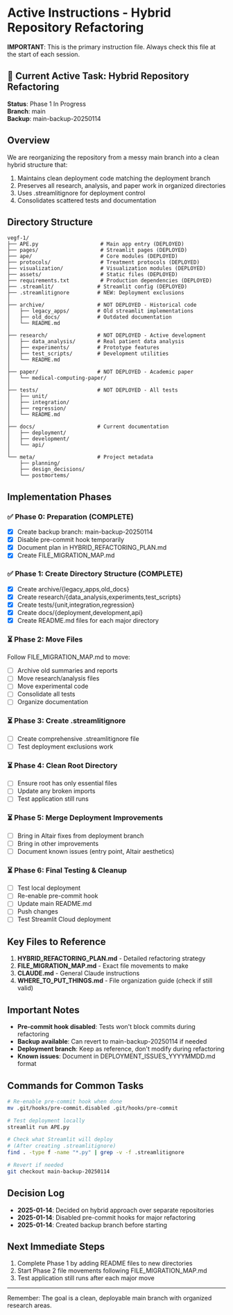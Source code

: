 # Active Instructions - Hybrid Repository Refactoring

**IMPORTANT**: This is the primary instruction file. Always check this file at the start of each session.

## 🚨 Current Active Task: Hybrid Repository Refactoring
**Status**: Phase 1 In Progress  
**Branch**: main  
**Backup**: main-backup-20250114  

## Overview

We are reorganizing the repository from a messy main branch into a clean hybrid structure that:
1. Maintains clean deployment code matching the deployment branch
2. Preserves all research, analysis, and paper work in organized directories  
3. Uses .streamlitignore for deployment control
4. Consolidates scattered tests and documentation

## Directory Structure

```
vegf-1/
├── APE.py                    # Main app entry (DEPLOYED)
├── pages/                    # Streamlit pages (DEPLOYED)
├── ape/                      # Core modules (DEPLOYED)
├── protocols/                # Treatment protocols (DEPLOYED)
├── visualization/            # Visualization modules (DEPLOYED)
├── assets/                   # Static files (DEPLOYED)
├── requirements.txt          # Production dependencies (DEPLOYED)
├── .streamlit/              # Streamlit config (DEPLOYED)
├── .streamlitignore         # NEW: Deployment exclusions
│
├── archive/                 # NOT DEPLOYED - Historical code
│   ├── legacy_apps/         # Old streamlit implementations
│   ├── old_docs/            # Outdated documentation
│   └── README.md
│
├── research/                # NOT DEPLOYED - Active development
│   ├── data_analysis/       # Real patient data analysis
│   ├── experiments/         # Prototype features
│   ├── test_scripts/        # Development utilities
│   └── README.md
│
├── paper/                   # NOT DEPLOYED - Academic paper
│   └── medical-computing-paper/
│
├── tests/                   # NOT DEPLOYED - All tests
│   ├── unit/
│   ├── integration/
│   ├── regression/
│   └── README.md
│
├── docs/                    # Current documentation
│   ├── deployment/
│   ├── development/
│   └── api/
│
└── meta/                    # Project metadata
    ├── planning/
    ├── design_decisions/
    └── postmortems/
```

## Implementation Phases

### ✅ Phase 0: Preparation (COMPLETE)
- [x] Create backup branch: main-backup-20250114
- [x] Disable pre-commit hook temporarily
- [x] Document plan in HYBRID_REFACTORING_PLAN.md
- [x] Create FILE_MIGRATION_MAP.md

### ✅ Phase 1: Create Directory Structure (COMPLETE)
- [x] Create archive/{legacy_apps,old_docs}
- [x] Create research/{data_analysis,experiments,test_scripts}
- [x] Create tests/{unit,integration,regression}
- [x] Create docs/{deployment,development,api}
- [x] Create README.md files for each major directory

### ⏳ Phase 2: Move Files
Follow FILE_MIGRATION_MAP.md to move:
- [ ] Archive old summaries and reports
- [ ] Move research/analysis files
- [ ] Move experimental code
- [ ] Consolidate all tests
- [ ] Organize documentation

### ⏳ Phase 3: Create .streamlitignore
- [ ] Create comprehensive .streamlitignore file
- [ ] Test deployment exclusions work

### ⏳ Phase 4: Clean Root Directory
- [ ] Ensure root has only essential files
- [ ] Update any broken imports
- [ ] Test application still runs

### ⏳ Phase 5: Merge Deployment Improvements
- [ ] Bring in Altair fixes from deployment branch
- [ ] Bring in other improvements
- [ ] Document known issues (entry point, Altair aesthetics)

### ⏳ Phase 6: Final Testing & Cleanup
- [ ] Test local deployment
- [ ] Re-enable pre-commit hook
- [ ] Update main README.md
- [ ] Push changes
- [ ] Test Streamlit Cloud deployment

## Key Files to Reference

1. **HYBRID_REFACTORING_PLAN.md** - Detailed refactoring strategy
2. **FILE_MIGRATION_MAP.md** - Exact file movements to make
3. **CLAUDE.md** - General Claude instructions
4. **WHERE_TO_PUT_THINGS.md** - File organization guide (check if still valid)

## Important Notes

- **Pre-commit hook disabled**: Tests won't block commits during refactoring
- **Backup available**: Can revert to main-backup-20250114 if needed
- **Deployment branch**: Keep as reference, don't modify during refactoring
- **Known issues**: Document in DEPLOYMENT_ISSUES_YYYYMMDD.md format

## Commands for Common Tasks

```bash
# Re-enable pre-commit hook when done
mv .git/hooks/pre-commit.disabled .git/hooks/pre-commit

# Test deployment locally
streamlit run APE.py

# Check what Streamlit will deploy
# (After creating .streamlitignore)
find . -type f -name "*.py" | grep -v -f .streamlitignore

# Revert if needed
git checkout main-backup-20250114
```

## Decision Log

- **2025-01-14**: Decided on hybrid approach over separate repositories
- **2025-01-14**: Disabled pre-commit hooks for major refactoring
- **2025-01-14**: Created backup branch before starting

## Next Immediate Steps

1. Complete Phase 1 by adding README files to new directories
2. Start Phase 2 file movements following FILE_MIGRATION_MAP.md
3. Test application still runs after each major move

---
Remember: The goal is a clean, deployable main branch with organized research areas.